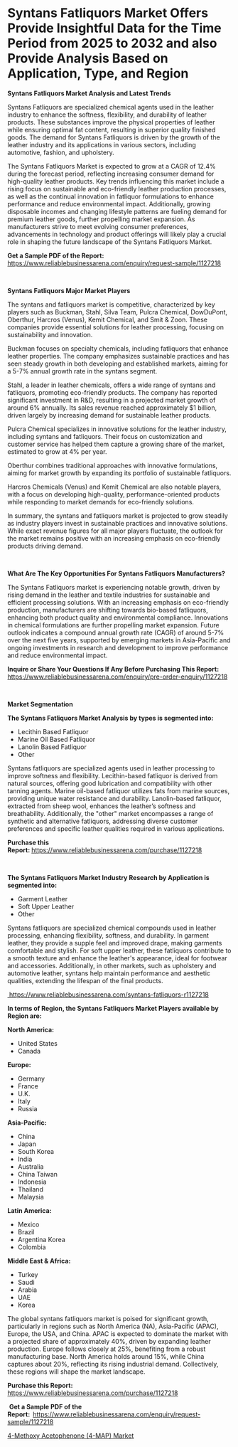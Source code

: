 <p><h1>Syntans Fatliquors Market Offers Provide Insightful Data for the Time Period from 2025 to 2032 and also Provide Analysis Based on Application, Type, and Region</h1></p><p><strong>Syntans Fatliquors Market Analysis and Latest Trends</strong></p>
<p><p>Syntans Fatliquors are specialized chemical agents used in the leather industry to enhance the softness, flexibility, and durability of leather products. These substances improve the physical properties of leather while ensuring optimal fat content, resulting in superior quality finished goods. The demand for Syntans Fatliquors is driven by the growth of the leather industry and its applications in various sectors, including automotive, fashion, and upholstery.</p><p>The Syntans Fatliquors Market is expected to grow at a CAGR of 12.4% during the forecast period, reflecting increasing consumer demand for high-quality leather products. Key trends influencing this market include a rising focus on sustainable and eco-friendly leather production processes, as well as the continual innovation in fatliquor formulations to enhance performance and reduce environmental impact. Additionally, growing disposable incomes and changing lifestyle patterns are fueling demand for premium leather goods, further propelling market expansion. As manufacturers strive to meet evolving consumer preferences, advancements in technology and product offerings will likely play a crucial role in shaping the future landscape of the Syntans Fatliquors Market.</p></p>
<p><strong>Get a Sample PDF of the Report:&nbsp;</strong> <a href="https://www.reliablebusinessarena.com/enquiry/request-sample/1127218?utm_campaign=1841&utm_medium=2&utm_source=Github&utm_content=ia&utm_term=04042025&utm_id=syntans-fatliquors">https://www.reliablebusinessarena.com/enquiry/request-sample/1127218</a></p>
<p>&nbsp;</p>
<p><strong>Syntans Fatliquors Major Market Players</strong></p>
<p><p>The syntans and fatliquors market is competitive, characterized by key players such as Buckman, Stahl, Silva Team, Pulcra Chemical, DowDuPont, Oberthur, Harcros (Venus), Kemit Chemical, and Smit & Zoon. These companies provide essential solutions for leather processing, focusing on sustainability and innovation.</p><p>Buckman focuses on specialty chemicals, including fatliquors that enhance leather properties. The company emphasizes sustainable practices and has seen steady growth in both developing and established markets, aiming for a 5-7% annual growth rate in the syntans segment.</p><p>Stahl, a leader in leather chemicals, offers a wide range of syntans and fatliquors, promoting eco-friendly products. The company has reported significant investment in R&D, resulting in a projected market growth of around 6% annually. Its sales revenue reached approximately $1 billion, driven largely by increasing demand for sustainable leather products.</p><p>Pulcra Chemical specializes in innovative solutions for the leather industry, including syntans and fatliquors. Their focus on customization and customer service has helped them capture a growing share of the market, estimated to grow at 4% per year.</p><p>Oberthur combines traditional approaches with innovative formulations, aiming for market growth by expanding its portfolio of sustainable fatliquors. </p><p>Harcros Chemicals (Venus) and Kemit Chemical are also notable players, with a focus on developing high-quality, performance-oriented products while responding to market demands for eco-friendly solutions.</p><p>In summary, the syntans and fatliquors market is projected to grow steadily as industry players invest in sustainable practices and innovative solutions. While exact revenue figures for all major players fluctuate, the outlook for the market remains positive with an increasing emphasis on eco-friendly products driving demand.</p></p>
<p>&nbsp;</p>
<p><strong>What Are The Key Opportunities For Syntans Fatliquors Manufacturers?</strong></p>
<p><p>The Syntans Fatliquors market is experiencing notable growth, driven by rising demand in the leather and textile industries for sustainable and efficient processing solutions. With an increasing emphasis on eco-friendly production, manufacturers are shifting towards bio-based fatliquors, enhancing both product quality and environmental compliance. Innovations in chemical formulations are further propelling market expansion. Future outlook indicates a compound annual growth rate (CAGR) of around 5-7% over the next five years, supported by emerging markets in Asia-Pacific and ongoing investments in research and development to improve performance and reduce environmental impact.</p></p>
<p><strong>Inquire or Share Your Questions If Any Before Purchasing This Report:</strong> <a href="https://www.reliablebusinessarena.com/enquiry/pre-order-enquiry/1127218?utm_campaign=1841&utm_medium=2&utm_source=Github&utm_content=ia&utm_term=04042025&utm_id=syntans-fatliquors">https://www.reliablebusinessarena.com/enquiry/pre-order-enquiry/1127218</a></p>
<p>&nbsp;</p>
<p><strong>Market Segmentation</strong></p>
<p><strong>The Syntans Fatliquors Market Analysis by types is segmented into:</strong></p>
<p><ul><li>Lecithin Based Fatliquor</li><li>Marine Oil Based Fatliquor</li><li>Lanolin Based Fatliquor</li><li>Other</li></ul></p>
<p><p>Syntans fatliquors are specialized agents used in leather processing to improve softness and flexibility. Lecithin-based fatliquor is derived from natural sources, offering good lubrication and compatibility with other tanning agents. Marine oil-based fatliquor utilizes fats from marine sources, providing unique water resistance and durability. Lanolin-based fatliquor, extracted from sheep wool, enhances the leather’s softness and breathability. Additionally, the "other" market encompasses a range of synthetic and alternative fatliquors, addressing diverse customer preferences and specific leather qualities required in various applications.</p></p>
<p><strong>Purchase this Report:&nbsp;</strong><a href="https://www.reliablebusinessarena.com/purchase/1127218?utm_campaign=1841&utm_medium=2&utm_source=Github&utm_content=ia&utm_term=04042025&utm_id=syntans-fatliquors">https://www.reliablebusinessarena.com/purchase/1127218</a></p>
<p>&nbsp;</p>
<p><strong>The Syntans Fatliquors Market Industry Research by Application is segmented into:</strong></p>
<p><ul><li>Garment Leather</li><li>Soft Upper Leather</li><li>Other</li></ul></p>
<p><p>Syntans fatliquors are specialized chemical compounds used in leather processing, enhancing flexibility, softness, and durability. In garment leather, they provide a supple feel and improved drape, making garments comfortable and stylish. For soft upper leather, these fatliquors contribute to a smooth texture and enhance the leather's appearance, ideal for footwear and accessories. Additionally, in other markets, such as upholstery and automotive leather, syntans help maintain performance and aesthetic qualities, extending the lifespan of the final products.</p></p>
<p><a href="https://www.reliablebusinessarena.com/syntans-fatliquors-r1127218?utm_campaign=1841&utm_medium=2&utm_source=Github&utm_content=ia&utm_term=04042025&utm_id=syntans-fatliquors">&nbsp;https://www.reliablebusinessarena.com/syntans-fatliquors-r1127218</a></p>
<p><strong>In terms of Region, the Syntans Fatliquors Market Players available by Region are:</strong></p>
<p>
    <p> <strong> North America: </strong>
        <ul>
            <li>United States</li>
            <li>Canada</li>
        </ul>
        </p> 
    <p> <strong> Europe: </strong>
        <ul>
            <li>Germany</li>
            <li>France</li>
            <li>U.K.</li>
            <li>Italy</li>
            <li>Russia</li>
        </ul>
        </p> 
    <p> <strong> Asia-Pacific: </strong>
        <ul>
            <li>China</li>
            <li>Japan</li>
            <li>South Korea</li>
            <li>India</li>
            <li>Australia</li>
            <li>China Taiwan</li>
            <li>Indonesia</li>
            <li>Thailand</li>
            <li>Malaysia</li>
        </ul>
        </p> 
    <p> <strong> Latin America: </strong>
        <ul>
            <li>Mexico</li>
            <li>Brazil</li>
            <li>Argentina Korea</li>
            <li>Colombia</li>
        </ul>
        </p> 
    <p> <strong> Middle East & Africa: </strong>
        <ul>
            <li>Turkey</li>
            <li>Saudi</li>
            <li>Arabia</li>
            <li>UAE</li>
            <li>Korea</li>
        </ul>
    </p>
    </p>
<p><p>The global syntans fatliquors market is poised for significant growth, particularly in regions such as North America (NA), Asia-Pacific (APAC), Europe, the USA, and China. APAC is expected to dominate the market with a projected share of approximately 40%, driven by expanding leather production. Europe follows closely at 25%, benefiting from a robust manufacturing base. North America holds around 15%, while China captures about 20%, reflecting its rising industrial demand. Collectively, these regions will shape the market landscape.</p></p>
<p><strong>Purchase this Report: </strong><a href="https://www.reliablebusinessarena.com/purchase/1127218?utm_campaign=1841&utm_medium=2&utm_source=Github&utm_content=ia&utm_term=04042025&utm_id=syntans-fatliquors">https://www.reliablebusinessarena.com/purchase/1127218</a></p>
<p>&nbsp;<strong>Get a Sample PDF of the Report:&nbsp;&nbsp;</strong><a href="https://www.reliablebusinessarena.com/enquiry/request-sample/1127218?utm_campaign=1841&utm_medium=2&utm_source=Github&utm_content=ia&utm_term=04042025&utm_id=syntans-fatliquors">https://www.reliablebusinessarena.com/enquiry/request-sample/1127218</a></p>
<p><strong></strong></p>
<p><p><a href="https://github.com/julyju69/Market-Research-Report-List-6/blob/main/4-methoxy-acetophenone-4-map-market.md?utm_campaign=1841&utm_medium=2&utm_source=Github&utm_content=ia&utm_term=04042025&utm_id=syntans-fatliquors">4-Methoxy Acetophenone (4-MAP) Market</a></p></p>